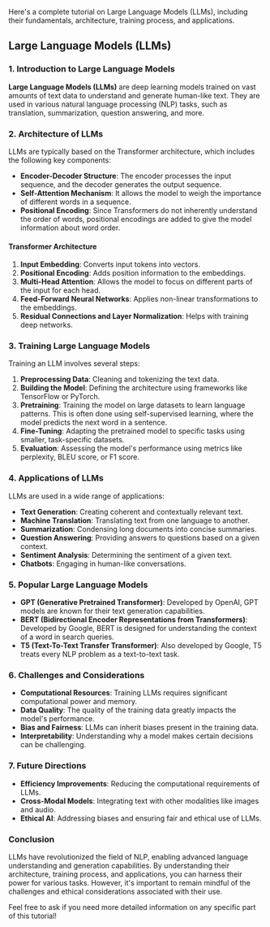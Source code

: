 Here's a complete tutorial on Large Language Models (LLMs), including their fundamentals, architecture, training process, and applications.

## Large Language Models (LLMs)

### 1. Introduction to Large Language Models

**Large Language Models (LLMs)** are deep learning models trained on vast amounts of text data to understand and generate human-like text. They are used in various natural language processing (NLP) tasks, such as translation, summarization, question answering, and more.

### 2. Architecture of LLMs

LLMs are typically based on the Transformer architecture, which includes the following key components:

- **Encoder-Decoder Structure**: The encoder processes the input sequence, and the decoder generates the output sequence.
- **Self-Attention Mechanism**: It allows the model to weigh the importance of different words in a sequence.
- **Positional Encoding**: Since Transformers do not inherently understand the order of words, positional encodings are added to give the model information about word order.

#### Transformer Architecture

1. **Input Embedding**: Converts input tokens into vectors.
2. **Positional Encoding**: Adds position information to the embeddings.
3. **Multi-Head Attention**: Allows the model to focus on different parts of the input for each head.
4. **Feed-Forward Neural Networks**: Applies non-linear transformations to the embeddings.
5. **Residual Connections and Layer Normalization**: Helps with training deep networks.

### 3. Training Large Language Models

Training an LLM involves several steps:

1. **Preprocessing Data**: Cleaning and tokenizing the text data.
2. **Building the Model**: Defining the architecture using frameworks like TensorFlow or PyTorch.
3. **Pretraining**: Training the model on large datasets to learn language patterns. This is often done using self-supervised learning, where the model predicts the next word in a sentence.
4. **Fine-Tuning**: Adapting the pretrained model to specific tasks using smaller, task-specific datasets.
5. **Evaluation**: Assessing the model's performance using metrics like perplexity, BLEU score, or F1 score.

### 4. Applications of LLMs

LLMs are used in a wide range of applications:

- **Text Generation**: Creating coherent and contextually relevant text.
- **Machine Translation**: Translating text from one language to another.
- **Summarization**: Condensing long documents into concise summaries.
- **Question Answering**: Providing answers to questions based on a given context.
- **Sentiment Analysis**: Determining the sentiment of a given text.
- **Chatbots**: Engaging in human-like conversations.

### 5. Popular Large Language Models

- **GPT (Generative Pretrained Transformer)**: Developed by OpenAI, GPT models are known for their text generation capabilities.
- **BERT (Bidirectional Encoder Representations from Transformers)**: Developed by Google, BERT is designed for understanding the context of a word in search queries.
- **T5 (Text-To-Text Transfer Transformer)**: Also developed by Google, T5 treats every NLP problem as a text-to-text task.

### 6. Challenges and Considerations

- **Computational Resources**: Training LLMs requires significant computational power and memory.
- **Data Quality**: The quality of the training data greatly impacts the model's performance.
- **Bias and Fairness**: LLMs can inherit biases present in the training data.
- **Interpretability**: Understanding why a model makes certain decisions can be challenging.

### 7. Future Directions

- **Efficiency Improvements**: Reducing the computational requirements of LLMs.
- **Cross-Modal Models**: Integrating text with other modalities like images and audio.
- **Ethical AI**: Addressing biases and ensuring fair and ethical use of LLMs.

### Conclusion

LLMs have revolutionized the field of NLP, enabling advanced language understanding and generation capabilities. By understanding their architecture, training process, and applications, you can harness their power for various tasks. However, it's important to remain mindful of the challenges and ethical considerations associated with their use.

Feel free to ask if you need more detailed information on any specific part of this tutorial!